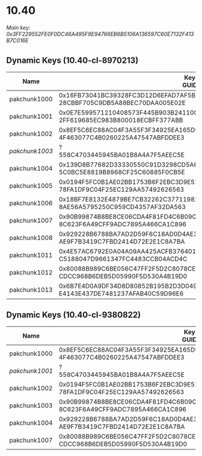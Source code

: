 # 10.40

###### Main key: 0x3FF229552FE0F0DC46A495F9E94766EB6B5106A136597C60E7132F413B7C016E

## Dynamic Keys (10.40-cl-8970213)

| Name         | Key<br/>GUID                                                                                            |
|--------------|---------------------------------------------------------------------------------------------------------|
| pakchunk1000 | 0x16FB73041BC39328FC3D12D6EFAD7AF5B305BE0EB95688D8AD29A48D4022E017<br/>28CBBF705C9DB5A88BEC70DAA005E02E |
| pakchunk1001 | 0x0E7E599571210408573F445B903B24110C0E2B8454293C00225B3A72F54EAF48<br/>2FF619685EC983B800018ECBFF377ABB |
| pakchunk1002 | 0x8EF5C6EC88AC04F3A55F3F34925EA165D9FE8DBE9357406FAB559A7DA1E38B8E<br/>4F463077C4B0260225A47547ABFDDEE3 |
| *pakchunk1003* | ?<br/>558C4703445945BA01B8A4A7F5AEEC5E                                                                |
| pakchunk1004 | 0x139D8B77682D33330550C91D3298CD5A6107120AF5AA71FE8A5887DA16B6EDD4<br/>5C0BC5E8819B8968CF25C60885F0CB5E |
| pakchunk1005 | 0x0194F5FC0B1AE02BB1753B6F2EBC3D9E511CC5F3AEA139CB6D22F3B5FB3B410E<br/>78FA1DF9C04F25EC129AA57492626563 |
| pakchunk1006 | 0x18BF7E8132E4879BE7CB32262C3771198164B2B1EC9A625251F641F663FD7DD3<br/>8AE56A5795250C959CD4357AF32DA563 |
| pakchunk1007 | 0x90B99874B8BE8CE06CDA4F81FD4C6B09C3D276FB8D61385AD3197DF92BD4CC95<br/>8C623F6A49CFF9ADC7895A466CA1C896 |
| pakchunk1008 | 0x929228B6788BA7AD2D59F6C18AD0D4AE3C3A8262764B097E613DD002479CA510<br/>AE9F7B3419C7FBD2414D72E2E1C8A7BA |
| pakchunk1011 | 0x4E57AC6792E0A04A09AA425ACFB376401E37CCD58825D3A9C7CACEA6C6C60B8F<br/>C5188047D9661347FC4483CCB04ACD4C |
| pakchunk1012 | 0x80088B989C6BE056C47FF2F5D2C8078CE2C4F03132EE461DB64EC325C8233D13<br/>CDCC968B6DEB5D05990F5D530A4B19D0 |
| pakchunk1013 | 0x6B7E4D0A9DF34D8D80852B195B2D3D0496972435342CC25B8A23F5BB474E9744<br/>E4143E437DE7481237AFAB40C59D96E6 |

## Dynamic Keys (10.40-cl-9380822)

| Name         | Key<br/>GUID                                                                                            |
|--------------|---------------------------------------------------------------------------------------------------------|
| pakchunk1000 | 0x8EF5C6EC88AC04F3A55F3F34925EA165D9FE8DBE9357406FAB559A7DA1E38B8E<br/>4F463077C4B0260225A47547ABFDDEE3 |
| *pakchunk1001* | ?<br/>558C4703445945BA01B8A4A7F5AEEC5E                                                                |
| pakchunk1002 | 0x0194F5FC0B1AE02BB1753B6F2EBC3D9E511CC5F3AEA139CB6D22F3B5FB3B410E<br/>78FA1DF9C04F25EC129AA57492626563 |
| pakchunk1003 | 0x90B99874B8BE8CE06CDA4F81FD4C6B09C3D276FB8D61385AD3197DF92BD4CC95<br/>8C623F6A49CFF9ADC7895A466CA1C896 |
| pakchunk1004 | 0x929228B6788BA7AD2D59F6C18AD0D4AE3C3A8262764B097E613DD002479CA510<br/>AE9F7B3419C7FBD2414D72E2E1C8A7BA |
| pakchunk1007 | 0x80088B989C6BE056C47FF2F5D2C8078CE2C4F03132EE461DB64EC325C8233D13<br/>CDCC968B6DEB5D05990F5D530A4B19D0 |
